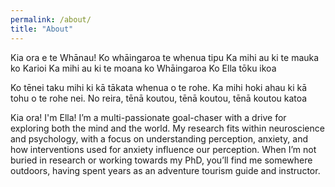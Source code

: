 ```yaml
---
permalink: /about/
title: "About"
---
```


Kia ora e te Whānau!
Ko whāingaroa te whenua tipu 
Ka mihi au ki te mauka ko Karioi
Ka mihi au ki te moana ko Whāingaroa
Ko Ella tōku ikoa

Ko tēnei taku mihi ki kā tākata whenua o te rohe.
Ka mihi hoki ahau ki kā tohu o te rohe nei.
No reira, tēnā koutou, tēnā koutou, tēnā koutou katoa


Kia ora! I'm Ella!
I’m a multi-passionate goal-chaser with a drive for exploring both the mind and the world. My research fits within neuroscience and psychology, with a focus on understanding perception, anxiety, and how interventions used for anxiety influence our perception. When I’m not buried in research or working towards my PhD, you’ll find me somewhere outdoors, having spent years as an adventure tourism guide and instructor. 

